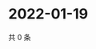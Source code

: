# 2022-01-19

共 0 条

<!-- BEGIN WEIBO -->
<!-- 最后更新时间 Wed Jan 19 2022 12:11:03 GMT+0800 (China Standard Time) -->

<!-- END WEIBO -->
